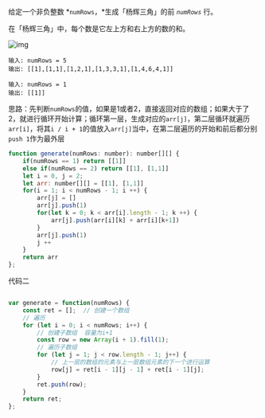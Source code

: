 给定一个非负整数 *`numRows`，*生成「杨辉三角」的前 *`numRows`* 行。

在「杨辉三角」中，每个数是它左上方和右上方的数的和。

![img](https://pic.leetcode-cn.com/1626927345-DZmfxB-PascalTriangleAnimated2.gif)

```
输入: numRows = 5
输出: [[1],[1,1],[1,2,1],[1,3,3,1],[1,4,6,4,1]]

输入: numRows = 1
输出: [[1]]
```

思路：先判断`numRows`的值，如果是1或者2，直接返回对应的数组；如果大于了2，就进行循环开始计算；循环第一层，生成对应的`arr[j]`，第二层循环就遍历`arr[i]`，将其`i / i + 1`的值放入`arr[j]`当中，在第二层遍历的开始和前后都分别`push 1`作为最外层

```js
function generate(numRows: number): number[][] {
    if(numRows == 1) return [[1]]
    else if(numRows == 2) return [[1], [1,1]]
    let i = 0, j = 2;
    let arr: number[][] = [[1], [1,1]]
    for(i = 1; i < numRows - 1; i ++) {
        arr[j] = []
        arr[j].push(1)
        for(let k = 0; k < arr[i].length - 1; k ++) {
            arr[j].push(arr[i][k] + arr[i][k+1])
        }
        arr[j].push(1)
        j ++
    }
    return arr
};
```

代码二

```js

var generate = function(numRows) {
    const ret = [];  // 创建一个数组
	// 遍历
    for (let i = 0; i < numRows; i++) {
        // 创建子数组  容量为i+1
        const row = new Array(i + 1).fill(1);
        // 遍历子数组
        for (let j = 1; j < row.length - 1; j++) {
            // 上一层的数组的元素与上一层数组元素的下一个进行运算
            row[j] = ret[i - 1][j - 1] + ret[i - 1][j];
        }
        ret.push(row);
    }
    return ret;
};
```

